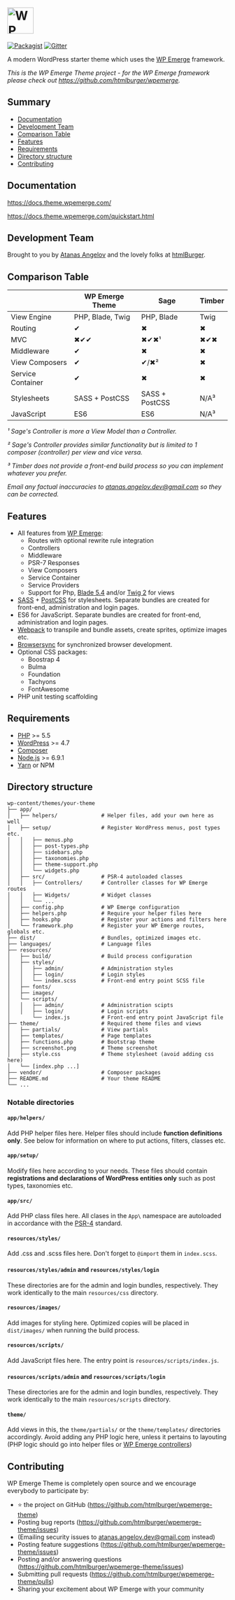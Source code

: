# <a href="http://wpemerge.com"><img src="https://raw.githubusercontent.com/htmlburger/wpemerge-theme/master/docs/assets/logo-bar.png" height="60" alt="WP Emerge Theme Logo" aria-label='WPEmerge.com' /></a>

[![Packagist](https://img.shields.io/packagist/vpre/htmlburger/wpemerge-theme.svg?style=flat-square&colorB=0366d6)](https://packagist.org/packages/htmlburger/wpemerge-theme) [![Gitter](https://img.shields.io/gitter/room/nwjs/nw.js.svg?style=flat-square&colorB=7d07d1)](https://gitter.im/wpemerge/Lobby)


A modern WordPress starter theme which uses the [WP Emerge](https://github.com/htmlburger/wpemerge) framework.

_This is the WP Emerge Theme project - for the WP Emerge framework please check out https://github.com/htmlburger/wpemerge._

## Summary

- [Documentation](#documentation)
- [Development Team](#development-team)
- [Comparison Table](#comparison-table)
- [Features](#features)
- [Requirements](#requirements)
- [Directory structure](#directory-structure)
- [Contributing](#contributing)

## Documentation

https://docs.theme.wpemerge.com/

https://docs.theme.wpemerge.com/quickstart.html

## Development Team

Brought to you by [Atanas Angelov](https://github.com/atanas-angelov-dev) and the lovely folks at [htmlBurger](http://htmlburger.com).

## Comparison Table

|                   | WP Emerge Theme  | Sage       | Timber |
|-------------------|----------------- |-------     |--------|
| View Engine       | PHP, Blade, Twig | PHP, Blade | Twig   |
| Routing           | ✔                | ✖          | ✖      |
| MVC               | ✖✔✔              | ✖✔✖¹      | ✖✔✖    |
| Middleware        | ✔                | ✖         | ✖      |
| View Composers    | ✔                | ✔/✖²         | ✖      |
| Service Container | ✔                | ✖         | ✖      |
| Stylesheets       | SASS + PostCSS   | SASS + PostCSS | N/A³   |
| JavaScript        | ES6              | ES6       | N/A³   |

_¹ Sage's Controller is more a View Model than a Controller._

_² Sage's Controller provides similar functionality but is limited to 1 composer (controller) per view and vice versa._

_³ Timber does not provide a front-end build process so you can implement whatever you prefer._

_Email any factual inaccuracies to [atanas.angelov.dev@gmail.com](mailto:atanas.angelov.dev@gmail.com) so they can be corrected._ 

## Features
- All features from [WP Emerge](https://docs.wpemerge.com/):
  - Routes with optional rewrite rule integration
  - Controllers
  - Middleware
  - PSR-7 Responses
  - View Composers
  - Service Container
  - Service Providers
  - Support for Php, [Blade 5.4](https://laravel.com/docs/5.4/blade) and/or [Twig 2](https://twig.symfony.com/doc/2.x/api.html) for views
- [SASS](https://sass-lang.com/) + [PostCSS](https://github.com/postcss/postcss) for stylesheets. Separate bundles are created for front-end, administration and login pages.
- ES6 for JavaScript. Separate bundles are created for front-end, administration and login pages.
- [Webpack](https://webpack.js.org/) to transpile and bundle assets, create sprites, optimize images etc.
- [Browsersync](https://www.browsersync.io/) for synchronized browser development.
- Optional CSS packages:
    - Boostrap 4
    - Bulma
    - Foundation
    - Tachyons
    - FontAwesome
- PHP unit testing scaffolding

## Requirements

- [PHP](http://php.net/) >= 5.5
- [WordPress](https://wordpress.org/) >= 4.7
- [Composer](https://getcomposer.org/)
- [Node.js](https://nodejs.org/en/) >= 6.9.1
- [Yarn](https://yarnpkg.com/en/) or NPM

## Directory structure

```
wp-content/themes/your-theme
├── app/
│   ├── helpers/              # Helper files, add your own here as well
│   ├── setup/                # Register WordPress menus, post types etc.
│   │   ├── menus.php
│   │   ├── post-types.php
│   │   ├── sidebars.php
│   │   ├── taxonomies.php
│   │   ├── theme-support.php
│   │   └── widgets.php
│   ├── src/                  # PSR-4 autoloaded classes
│   │   ├── Controllers/      # Controller classes for WP Emerge routes
│   │   ├── Widgets/          # Widget classes
│   │   └── ...
│   ├── config.php            # WP Emerge configuration
│   ├── helpers.php           # Require your helper files here
│   ├── hooks.php             # Register your actions and filters here
│   └── framework.php         # Register your WP Emerge routes, globals etc.
├── dist/                     # Bundles, optimized images etc.
├── languages/                # Language files
├── resources/
│   ├── build/                # Build process configuration
│   ├── styles/
│   │   ├── admin/            # Administration styles
│   │   ├── login/            # Login styles
│   │   └── index.scss        # Front-end entry point SCSS file
│   ├── fonts/
│   ├── images/
│   └── scripts/
│   │   ├── admin/            # Administration scipts
│   │   ├── login/            # Login scripts
│       └── index.js          # Front-end entry point JavaScript file
├── theme/                    # Required theme files and views
│   ├── partials/             # View partials
│   ├── templates/            # Page templates
│   ├── functions.php         # Bootstrap theme
│   ├── screenshot.png        # Theme screenshot
│   ├── style.css             # Theme stylesheet (avoid adding css here)
│   └── [index.php ...]
├── vendor/                   # Composer packages
├── README.md                 # Your theme README
└── ...
```

### Notable directories

#### `app/helpers/`

Add PHP helper files here. Helper files should include __function definitions only__. See below for information on where to put actions, filters, classes etc.

#### `app/setup/`

Modify files here according to your needs. These files should contain __registrations and declarations of WordPress entities only__ such as post types, taxonomies etc.

#### `app/src/`

Add PHP class files here. All clases in the `App\` namespace are autoloaded in accordance with the [PSR-4](http://www.php-fig.org/psr/psr-4/) standard.

#### `resources/styles/`

Add .css and .scss files here. Don't forget to `@import` them in `index.scss`.

#### `resources/styles/admin` and `resources/styles/login`

These directories are for the admin and login bundles, respectively. They work identically to the main `resources/css` directory.

#### `resources/images/`

Add images for styling here. Optimized copies will be placed in `dist/images/` when running the build process.

#### `resources/scripts/`

Add JavaScript files here. The entry point is `resources/scripts/index.js`.

#### `resources/scripts/admin` and `resources/scripts/login`

These directories are for the admin and login bundles, respectively. They work identically to the main `resources/scripts` directory.

#### `theme/`

Add views in this, the `theme/partials/` or the `theme/templates/` directories accordingly. Avoid adding any PHP logic here, unless it pertains to layouting (PHP logic should go into helper files or [WP Emerge controllers](https://docs.wpemerge.com/controllers/overview.html))

## Contributing

WP Emerge Theme is completely open source and we encourage everybody to participate by:

- ⭐ the project on GitHub (https://github.com/htmlburger/wpemerge-theme)
- Posting bug reports (https://github.com/htmlburger/wpemerge-theme/issues)
- (Emailing security issues to [atanas.angelov.dev@gmail.com](mailto:atanas.angelov.dev@gmail.com) instead)
- Posting feature suggestions (https://github.com/htmlburger/wpemerge-theme/issues)
- Posting and/or answering questions (https://github.com/htmlburger/wpemerge-theme/issues)
- Submitting pull requests (https://github.com/htmlburger/wpemerge-theme/pulls)
- Sharing your excitement about WP Emerge with your community
